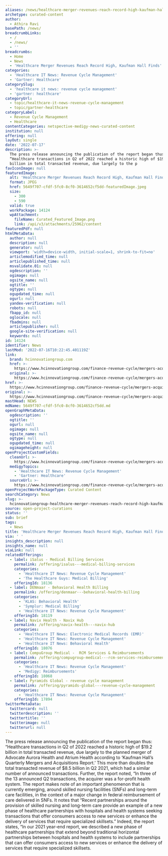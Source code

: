 ```yaml
---
aliases: /news/healthcare-merger-revenues-reach-record-high-kaufman-hall-finds
archetype: curated-content
author:
  - Athira Ravi
basePath: /news/
breadcrumbLinks:
  - /
  - /news/
  - ''
breadcrumbs:
  - Home
  - News
  - 'Healthcare Merger Revenues Reach Record High, Kaufman Hall Finds'
categories:
  - 'Healthcare IT News: Revenue Cycle Management'
  - 'Gartner: Healthcare'
categorySlug:
  - 'healthcare it news: revenue cycle management'
  - 'gartner: healthcare'
categoryUrl:
  - topic/healthcare-it-news-revenue-cycle-management
  - topic/gartner-healthcare
categoryLabel:
  - Revenue Cycle Management
  - Healthcare
contentCategories: netspective-medigy-news-curated-content
institution: null
offering: null
layOut: single
date: '2022-07-17'
description: >-
  The press release announcing the publication of the report began thus:
  “Healthcare transactions in Q2 of 2022 reached a historic high of $19.2
  billion in total transacted revenue, due largely to the p
favIconImage: null
featuredImage:
  alt: 'Healthcare Merger Revenues Reach Record High, Kaufman Hall Finds'
  format: JPEG
  href: 5649f707-cfdf-5fc0-8cf0-3614652cf5dd-featuredImage.jpeg
  size:
    - 300
    - 590
  valid: true
  workPackage: 14124
  wpAttachment:
    fileName: Curated_Featured_Image.png
    link: /api/v3/attachments/25962/content
featuredPdf: null
htmlMetaData:
  author: null
  description: null
  generator: null
  viewport: 'width=device-width, initial-scale=1, shrink-to-fit=no'
  articlemodified_time: null
  articlepublished_time: null
  msvalidate.01: null
  ogdescription: ''
  ogimage: null
  ogsite_name: null
  ogtitle: ''
  ogtype: null
  ogupdated_time: null
  ogurl: null
  yandex-verification: null
  robots: null
  fbapp_id: null
  oglocale: null
  fbadmins: null
  articlepublisher: null
  google-site-verification: null
  keywords: null
id: 14124
identifier: News
lastMod: '2022-07-16T10:22:45.401119Z'
link:
  brand: hcinnovationgroup.com
  href: >-
    https://www.hcinnovationgroup.com/finance-revenue-cycle/mergers-acquisitions/news/21274003/healthcare-merger-revenues-reach-record-high-kaufman-hall-finds
  original: >-
    https://www.hcinnovationgroup.com/finance-revenue-cycle/mergers-acquisitions/news/21274003/healthcare-merger-revenues-reach-record-high-kaufman-hall-finds
href: >-
  https://www.hcinnovationgroup.com/finance-revenue-cycle/mergers-acquisitions/news/21274003/healthcare-merger-revenues-reach-record-high-kaufman-hall-finds
original: >-
  https://www.hcinnovationgroup.com/finance-revenue-cycle/mergers-acquisitions/news/21274003/healthcare-merger-revenues-reach-record-high-kaufman-hall-finds
mastHead: NEWS
mdName: 5649f707-cfdf-5fc0-8cf0-3614652cf5dd.md
openGraphMetaData:
  ogdescription: ''
  ogtitle: ''
  ogurl: null
  ogimage: null
  ogsite_name: null
  ogtype: null
  ogupdated_time: null
  ogimageheight: null
openProjectCustomFields:
  cleanUrl: >-
    https://www.hcinnovationgroup.com/finance-revenue-cycle/mergers-acquisitions/news/21274003/healthcare-merger-revenues-reach-record-high-kaufman-hall-finds
  medigyTopics:
    - 'Healthcare IT News: Revenue Cycle Management'
    - 'Gartner: Healthcare'
  sourceUrl: >-
    https://www.hcinnovationgroup.com/finance-revenue-cycle/mergers-acquisitions/news/21274003/healthcare-merger-revenues-reach-record-high-kaufman-hall-finds
openProjectWorkPackageType: Curated Content
searchCategory: News
slug: >-
  hcinnovationgroup-healthcare-merger-revenues-reach-record-high-kaufman-hall-finds
source: open-project-curations
status: ''
sub: brief
tags:
  - News
title: 'Healthcare Merger Revenues Reach Record High, Kaufman Hall Finds'
via: ' '
insights_description: null
insights_name: null
viaLink: null
relatedOfferings:
  - label: iSalus - Medical Billing Services
    permalink: /offering/isalus---medical-billing-services
    categories:
      - 'Healthcare IT News: Revenue Cycle Management'
      - 'The Healthcare Guys: Medical Billing'
    offeringId: 18136
  - label: DENmaar - Behavioral Health Billing
    permalink: /offering/denmaar---behavioral-health-billing
    categories:
      - 'KLAS: Behavioral Health'
      - 'Symplur: Medical Billing'
      - 'Healthcare IT News: Revenue Cycle Management'
    offeringId: 18119
  - label: Navix Health - Navix Hub
    permalink: /offering/navix-health---navix-hub
    categories:
      - 'Healthcare IT News: Electronic Medical Records (EMR)'
      - 'Healthcare IT News: Revenue Cycle Management'
      - 'Healthcare IT News: Behavioral Health'
    offeringId: 18076
  - label: CompuGroup Medical -  RCM Services & Reimbursements
    permalink: /offering/compugroup-medical---rcm-services-reimbursements
    categories:
      - 'Healthcare IT News: Revenue Cycle Management'
      - 'Medigy: Reimbursements'
    offeringId: 18068
  - label: Pyramids Global - revenue cycle management
    permalink: /offering/pyramids-global---revenue-cycle-management
    categories:
      - 'Healthcare IT News: Revenue Cycle Management'
    offeringId: 17894
twitterMetaData:
  twittercard: null
  twitterdescription: ''
  twittertitle: ''
  twitterimage: null
  twitterurl: null
---
```

<p>The press release announcing the publication of the report began thus: “Healthcare transactions in Q2 of 2022 reached a historic high of $19.2 billion in total transacted revenue, due largely to the planned merger of Advocate Aurora Health and Atrium Health according to ‘Kaufman Hall’s Quarterly Mergers and Acquisitions Report.’ This more than doubles the total transacted revenue of $8.5 billion in Q2 2021, which had a similar number of announced transactions.
Further, the report noted, “In three of the 13 announced Q2 transactions, the acquirer was a for-profit health system.
The report makes note of an important phenomenon that is currently emerging, around skilled nursing facilities (SNFs) and long-term care facilities, in the context of a major change in federal reimbursement of care delivered in SNFs. It notes that “Recent partnerships around the provision of skilled nursing and long-term care provide an example of a new phase of healthcare partnerships with hospitals and health systems seeking transactions that offer consumers access to new services or enhance the delivery of services that require specialized skillsets.”
Indeed, the report states, “In our 2021 year-end report, we described a new phase of healthcare partnerships that extend beyond traditional horizontal partnerships between hospitals and health systems to include partnerships that can offer consumers access to new services or enhance the delivery of services that require specialized skillsets.</p>